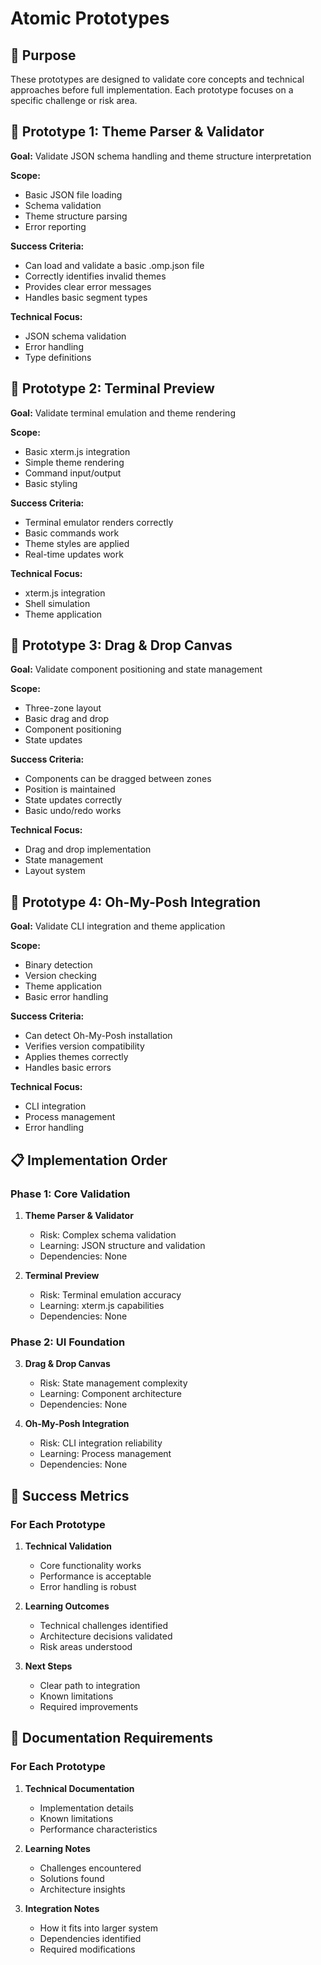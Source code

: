 # Atomic Prototypes

## 🎯 Purpose
These prototypes are designed to validate core concepts and technical approaches before full implementation. Each prototype focuses on a specific challenge or risk area.

## 🔬 Prototype 1: Theme Parser & Validator
**Goal:** Validate JSON schema handling and theme structure interpretation

**Scope:**
- Basic JSON file loading
- Schema validation
- Theme structure parsing
- Error reporting

**Success Criteria:**
- Can load and validate a basic .omp.json file
- Correctly identifies invalid themes
- Provides clear error messages
- Handles basic segment types

**Technical Focus:**
- JSON schema validation
- Error handling
- Type definitions

## 🔬 Prototype 2: Terminal Preview
**Goal:** Validate terminal emulation and theme rendering

**Scope:**
- Basic xterm.js integration
- Simple theme rendering
- Command input/output
- Basic styling

**Success Criteria:**
- Terminal emulator renders correctly
- Basic commands work
- Theme styles are applied
- Real-time updates work

**Technical Focus:**
- xterm.js integration
- Shell simulation
- Theme application

## 🔬 Prototype 3: Drag & Drop Canvas
**Goal:** Validate component positioning and state management

**Scope:**
- Three-zone layout
- Basic drag and drop
- Component positioning
- State updates

**Success Criteria:**
- Components can be dragged between zones
- Position is maintained
- State updates correctly
- Basic undo/redo works

**Technical Focus:**
- Drag and drop implementation
- State management
- Layout system

## 🔬 Prototype 4: Oh-My-Posh Integration
**Goal:** Validate CLI integration and theme application

**Scope:**
- Binary detection
- Version checking
- Theme application
- Basic error handling

**Success Criteria:**
- Can detect Oh-My-Posh installation
- Verifies version compatibility
- Applies themes correctly
- Handles basic errors

**Technical Focus:**
- CLI integration
- Process management
- Error handling

## 📋 Implementation Order

### Phase 1: Core Validation
1. **Theme Parser & Validator**
   - Risk: Complex schema validation
   - Learning: JSON structure and validation
   - Dependencies: None

2. **Terminal Preview**
   - Risk: Terminal emulation accuracy
   - Learning: xterm.js capabilities
   - Dependencies: None

### Phase 2: UI Foundation
3. **Drag & Drop Canvas**
   - Risk: State management complexity
   - Learning: Component architecture
   - Dependencies: None

4. **Oh-My-Posh Integration**
   - Risk: CLI integration reliability
   - Learning: Process management
   - Dependencies: None

## 🎯 Success Metrics

### For Each Prototype
1. **Technical Validation**
   - Core functionality works
   - Performance is acceptable
   - Error handling is robust

2. **Learning Outcomes**
   - Technical challenges identified
   - Architecture decisions validated
   - Risk areas understood

3. **Next Steps**
   - Clear path to integration
   - Known limitations
   - Required improvements

## 📝 Documentation Requirements

### For Each Prototype
1. **Technical Documentation**
   - Implementation details
   - Known limitations
   - Performance characteristics

2. **Learning Notes**
   - Challenges encountered
   - Solutions found
   - Architecture insights

3. **Integration Notes**
   - How it fits into larger system
   - Dependencies identified
   - Required modifications 